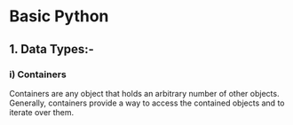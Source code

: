 # Basic Python
## 1. Data Types:-
### i) Containers
Containers are any object that holds an arbitrary number of other objects. Generally, containers provide a way to access the contained objects and to iterate over them.

